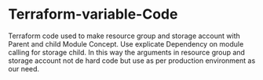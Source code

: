 # Terraform-variable-Code
Terraform code used to make resource group and storage account with Parent and child Module Concept. Use explicate Dependency on module calling for storage child. In this way the arguments in resource group and storage account not de hard code but use as per production environment as our need.
